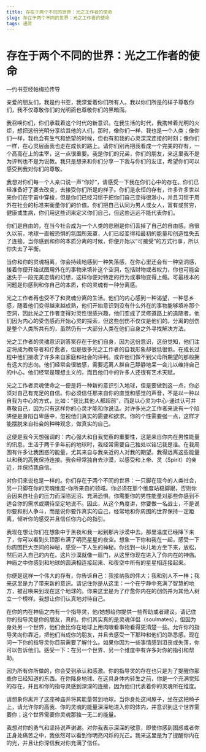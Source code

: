 ```yaml
--- 
title: 存在于两个不同的世界：光之工作者的使命 
slug: 存在于两个不同的世界：光之工作者的使命 
tags: 通灵 
--- 
```

# 存在于两个不同的世界：光之工作者的使命

—约书亚经帕梅拉传导

亲爱的朋友们，我是约书亚，我深爱着你们所有人。我以你们所是的样子尊敬你们，我不仅尊敬你们的光明面也尊敬你们的黑暗面。

我召唤你们，你们承载着这个时代的新意识。在我生活的时代，我携带着光明的火炬，想把这份光明分享给其他的人们。那时，像你们一样，我也是一个人类；像你们一样，我也会有生气和绝望的时候，但也有和我的心灵深深连接的时刻；像你们一样，在心灵层面我也走在成长的路上。请你们别再把我看成一个完美的存有，一个高高在上的主宰，这一点很重要。我是你们的兄弟，你们的朋友，来这里我不是为评判也不是为说教。我只是想来和你们分享一下我与你们的友谊，希望你们可以感受到我对你们的尊敬。

我想对你们每一个人亲口说一声“你好”，请感受一下我在你们心中的存在。你们已经准备好了要去改变，去接受你们所是的样子。你们是永恒的存有，许多许多世以来你们在宇宙中穿梭，但是你们已经习惯于把你们自己变得很渺小，并且习惯于用外在社会的标准来衡量你们的价值。你们把自己认同为男人或女人，富有或贫穷，健康或生病，你们用这些词来定义你们自己，但这些远远不能代表你们。

你们是自由的，在当今社会成为一个人类的悲剧是你们丢掉了自己的自由感。自很久以前，地球一直被恐惧的氛围所笼罩，人们已经变得和最初的能量和创造性失去了连接。当你感到和你的本质分离的时候，你便开始以“可接受”的方式行事，所以你失去了平衡。

当你和你的灵魂相离，你会持续地感到一种失落感，在你心里还会有一种空洞感，接着你便开始试图用外在的事物来填补这个空洞，包括财物或者权力，你也可能会迷失于一段完美恋情的幻想，这样你便对特定的行为或事物变得上瘾。可最根本的问题是你感到和你自己的本质，你的灵魂有一种分离感。

光之工作者再也受不了和灵魂分离的生活。他们的内心感到一种渴望，一种思乡感，随着他们变得越来越成熟，他们开始意识到没有什么外在的事物能够填补那个空洞，因此光之工作者变得对灵性很感兴趣，他们变成了灵修道路上的追随者。他们因为内心的受伤感而开始心灵的探索，但这些创伤不仅仅是他们的。分离的创伤是整个人类所共有的，虽然仍有一大部分人类在他们自身之外寻找解决方法。

光之工作者的灵魂意识到答案存在于他们自身，因为这份意识，这份觉知，他们注定将成为教导者和疗愈者，但是很多光之工作者的自我形象却很低很低。在成长过程中他们接收了许多来自家庭和社会的评判。或许他们做不到父母所期望的那般拥有远大的志向。他们经常会很敏感，需要远离人群自己静静地呆一会儿以维持自己的中心。他们经常是理想主义的，而且他们中的许多人还很有艺术天赋。

光之工作者灵魂使命之一便是将一种新的意识引入地球，但是要做到这一点，你必须对自己有充足的自信。你必须信任那来自你的直觉和感觉的声音，不是以一种以自我为中心的方式，比如：“我比其他人都超前”，而是以心灵为中心-通过认可并尊敬自己，因为只有这样你的心灵才能和你说话。对许多光之工作者来说有一个陷阱便是身陷自卑感中，忽视他们真实的需要和欲求。你的个性需要强一点，这样才能摆脱来自社会的种种观念，做真实的自己。

这便是我今天想强调的：内心强大和自我觉察的重要性，这是来自你内在男性能量的讯息。生活于两千多年前的地球时，我经常需要自己独处以铭记我是谁。在我周围有许多让我困惑的能量，尤其来自与我亲近的人对我的期望。我得远离这些能量以和我的高我保持连接。我会经常独自去沙漠，以感受和上帝、灵（Spirit）的亲近，并保持我自信。

对你们来说也是一样的。你们存在于两个不同的世界：一只脚在现今的人类社会，另一只脚在你的灵魂维度-你所来自的领域。你必须在那个维度站稳脚跟，否则你会因来自社会的压力而深陷泥沼、充满恐惧。你需要你的男性能量对那些你感到不适合你的需求或期待坚定地说不。因此，从这个角度讲，你要做一名战士，不是说你要和别人争斗，而是说你要作真实的自己，经常地和你周围的世界保持一定距离，倾听你的感受并且信任你内心的指引。

我现在想让你们在想象中于黑夜和我一起到那片沙漠中去。那里温度已经降下来了，你可以看到头顶那布满了明亮星星的夜空。想象一下你和我在一起，感受一下你周围巨大空间的神秘，感受一下人生的神秘。你找到一块儿地方坐下来，放松，然后进入自己的内在。这片沙漠就像一扇门，从这里你现在进入了你内在的神庙。神庙之中你感到和地球的圆满相连接起来、和夜空中所有的星星相连接起来。

你便是这样一个伟大的存有，你告诉自己：我接纳我的伟大；我和别人不一样；我来这里是为了带来新的意识。请记住你是从这里：一个在宁静中充满了智慧的地方，被召唤来到现在这个地球的。你来这里是为了疗愈你内在的创伤并为其他人树立一个榜样。我想让你们认真地对待自己。

在你的内在神庙之内有一个指导灵，他/她想给你提供一些帮助或者建议。请记住你的指导灵是你的朋友，真的。你们其实真的是灵魂伴侣（soulmates），但因为身处另一个世界，他们会比你在地球上用肉眼看事物看得更清楚一些。允许你的指导灵向你靠近，把他们当成你的朋友，并且去感受一下那种和他们的熟悉感。现在问一下你的指导灵你目前需要了解什么。如果你因为一些事情感到沮丧或失落，你可以告诉他们。感受一下：在另一个世界、另一个维度中有许多对你的指引和帮助。

因为所有你所做的，你会受到承认和感激。你的指导灵的存在也只是为了提醒你那些你已经知道的东西。在你降身地球、在这具身体内转生之前，你是一个充满觉知的存在，并且和你的指导灵感到深深的连接，因为他们代表着你的灵魂所在维度。

请想象你离开了这座神庙并将其能量带到地球。当你身处这间屋子，坐在这把椅子上，请允许你的高我、你的灵魂的能量深深地进入你的体内，并意识到这个世界需要你；这个世界需要你灵魂那独一无二的能量。

我想对你的勇气和坚持说声谢谢。对你我表示深深的敬意，即使你感到困惑或者你正身处痛苦之中，我依然可以看到你明亮闪烁的光芒。我来这里是为了提醒你内在的光，并且让你深信我对你充满了信任。